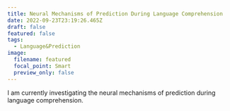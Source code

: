 ```yaml
---
title: Neural Mechanisms of Prediction During Language Comprehension
date: 2022-09-23T23:19:26.465Z
draft: false
featured: false
tags:
  - Language&Prediction
image:
  filename: featured
  focal_point: Smart
  preview_only: false
---
```

I﻿ am currently investigating the neural mechanisms of prediction during language comprehension.
